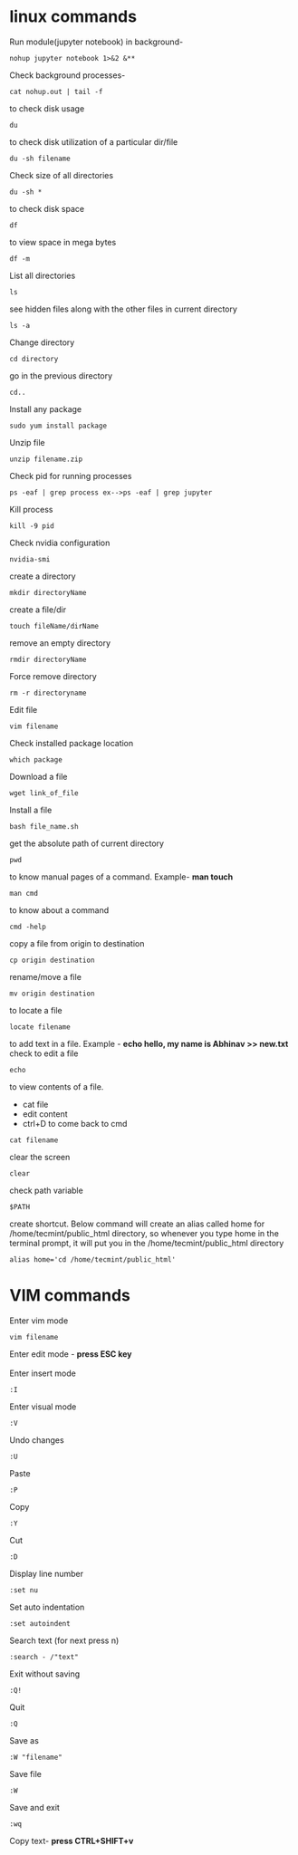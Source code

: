 # linux commands
Run module(jupyter notebook) in background-	
```
nohup jupyter notebook 1>&2 &**
```
Check background processes-	
```
cat nohup.out | tail -f
```
to check disk usage
```
du
```
to check disk utilization of a particular dir/file
```
du -sh filename
```
Check size of all directories
```
du -sh *
```
to check disk space
```
df
```
to view space in mega bytes
```
df -m
```
List all directories	
```
ls
```
see hidden files along with the other files in current directory
```
ls -a
```
Change directory	
```
cd directory
```
go in the previous directory
```
cd.. 
```
Install any package	
```
sudo yum install package
```
Unzip file	
```
unzip filename.zip
```
Check pid for running processes	
```
ps -eaf | grep process ex-->ps -eaf | grep jupyter
```
Kill process	
```
kill -9 pid
```
Check nvidia configuration	
```
nvidia-smi
```
create a directory
```
mkdir directoryName
```
create a file/dir
```
touch fileName/dirName
```
remove an empty directory
```
rmdir directoryName
```
Force remove directory
```
rm -r directoryname
```
Edit file	
```
vim filename
```
Check installed package location	
```
which package
```
Download a file	
```
wget link_of_file
```
Install a file	
```
bash file_name.sh
```
get the absolute path of current directory
```
pwd
```
to know manual pages of a command. Example- **man touch**
```
man cmd
```
to know about a command
```
cmd -help
```
copy a file from origin to destination
```
cp origin destination
```
rename/move a file
```
mv origin destination
```
to locate a file
```
locate filename
```
to add text in a file. Example - **echo hello, my name is Abhinav >> new.txt** check to edit a file
```
echo
```
to view contents of a file. <br>
* cat file <br>
* edit content <br>
* ctrl+D to come back to cmd
```
cat filename
```
clear the screen
```
clear
```
check path variable
```
$PATH
```
create shortcut. Below command will create an alias called home for /home/tecmint/public_html directory, so whenever you type home in the terminal prompt, it will put you in the /home/tecmint/public_html directory
```
alias home='cd /home/tecmint/public_html'
```

# VIM commands
Enter vim mode
```
vim filename
```
Enter edit mode - **press ESC key** <BR><br>
Enter insert mode	
```
:I
```
Enter visual mode	
```
:V
```
Undo changes	
```
:U
```
Paste	
```
:P
```
Copy	
```
:Y
```
Cut	
```
:D
```
Display line number	
```
:set nu
```
Set auto indentation	
```
:set autoindent
```
Search text	(for next press n)
```
:search - /"text"
```
Exit without saving	
```
:Q!
```
Quit	
```
:Q
```
Save as	
```
:W "filename"
```
Save file	
```
:W
```
Save and exit	
```
:wq
```
Copy text- **press	CTRL+SHIFT+v** <BR>
